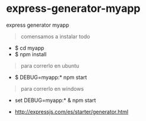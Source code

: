 # express-generator-myapp
express generator myapp
>comensamos a instalar todo
* $ cd myapp
* $ npm install
>para correrlo en ubuntu
* $ DEBUG=myapp:* npm start
>para correrlo en windows
* set DEBUG=myapp:* & npm start
>
+ http://expressjs.com/es/starter/generator.html
